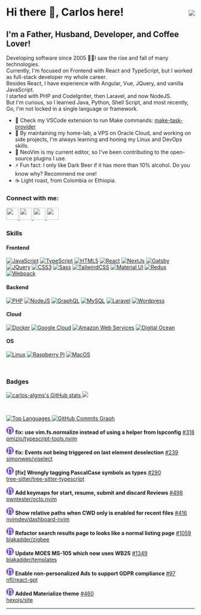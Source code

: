 <h1>
  Hi there 👋, Carlos here!
  <a href="https://www.github.com/carlos-algms" target="_blank" rel="noreferrer" style="float: right">
    <img src="https://img.shields.io/github/followers/carlos-algms?logo=github&style=for-the-badge&color=0891b2&labelColor=1c1917" />
  </a>
</h1>
<h2>I'm a Father, Husband, Developer, and Coffee Lover!</h2>
<p>
  Developing software since 2005 👴🏻I saw the rise and fall of many technologies.<br />
  Currently, I'm focused on Frontend with React and TypeScript, but I worked as full-stack developer my whole career.<br />
  Besides React, I have experience with Angular, Vue, JQuery, and vanilla JavaScript.<br />
  I started with PHP and CodeIgniter, then Laravel, and now NodeJS.<br />
  But I'm curious, so I learned Java, Python, Shell Script, and most recently, Go, I'm not locked in a single language or framework.
</p>
<ul>
  <li>
    🔭 Check my VSCode extension to run Make commands:
    <a href="https://github.com/carlos-algms/vscode-make-task-provider">make-task-provider</a>
  </li>
  <li>🌱 By maintaining my home-lab, a VPS on Oracle Cloud, and working on side projects, I'm always learning and honing my Linux and DevOps skills.</li>
  <li>👯 NeoVim is my current editor, so I've been contributing to the open-source plugins I use.</li>
  <li>⚡ Fun fact: I only like Dark Beer if it has more than 10% alcohol. Do you know why? Recommend me one!</li>
  <li>☕️ Light roast, from Colombia or Ethiopia.</li>
</ul>
<h3>Connect with me:</h3>
<p align="left">
  <a href="https://www.github.com/carlos-algms" target="_blank" rel="noreferrer" title="GitHub">
    <picture>
      <source
        media="(prefers-color-scheme: dark)"
        srcset="https://raw.githubusercontent.com/danielcranney/readme-generator/main/public/icons/socials/github-dark.svg"
      />
      <source
        media="(prefers-color-scheme: light)"
        srcset="https://raw.githubusercontent.com/danielcranney/readme-generator/main/public/icons/socials/github.svg"
      />
      <img src="https://raw.githubusercontent.com/danielcranney/readme-generator/main/public/icons/socials/github-dark.svg" width="32" height="32" />
    </picture>
  </a>
  <a href="https://www.linkedin.com/in/carlosalgms/?locale=en_US" target="_blank" rel="noreferrer" title="LinkedIn">
    <picture>
      <source
        media="(prefers-color-scheme: dark)"
        srcset="https://raw.githubusercontent.com/danielcranney/readme-generator/main/public/icons/socials/linkedin-dark.svg"
      />
      <source
        media="(prefers-color-scheme: light)"
        srcset="https://raw.githubusercontent.com/danielcranney/readme-generator/main/public/icons/socials/linkedin.svg"
      />
      <img src="https://raw.githubusercontent.com/danielcranney/readme-generator/main/public/icons/socials/linkedin.svg" width="32" height="32" />
    </picture>
  </a>
  <a href="http://www.medium.com/@carlos-algms" target="_blank" rel="noreferrer" title="Medium">
    <picture>
      <source
        media="(prefers-color-scheme: dark)"
        srcset="https://raw.githubusercontent.com/danielcranney/readme-generator/main/public/icons/socials/medium-dark.svg"
      />
      <source
        media="(prefers-color-scheme: light)"
        srcset="https://raw.githubusercontent.com/danielcranney/readme-generator/main/public/icons/socials/medium.svg"
      />
      <img src="https://raw.githubusercontent.com/danielcranney/readme-generator/main/public/icons/socials/medium.svg" width="32" height="32" />
    </picture>
  </a>
  <a href="https://www.x.com/carlos_algms" target="_blank" rel="noreferrer" title="X / Twitter">
    <picture>
      <source
        media="(prefers-color-scheme: dark)"
        srcset="https://raw.githubusercontent.com/danielcranney/readme-generator/main/public/icons/socials/twitter-dark.svg"
      />
      <source
        media="(prefers-color-scheme: light)"
        srcset="https://raw.githubusercontent.com/danielcranney/readme-generator/main/public/icons/socials/twitter.svg"
      />
      <img src="https://raw.githubusercontent.com/danielcranney/readme-generator/main/public/icons/socials/twitter.svg" width="32" height="32" />
    </picture>
  </a>
</p>
<h3>Skills</h3>
<h4>Frontend</h4>
<a href="https://developer.mozilla.org/en-US/docs/Web/JavaScript" target="_blank" rel="noreferrer"
  ><img
    src="https://raw.githubusercontent.com/danielcranney/readme-generator/main/public/icons/skills/javascript-colored.svg"
    width="36"
    height="36"
    alt="JavaScript"
/></a>
<a href="https://www.typescriptlang.org/" target="_blank" rel="noreferrer" title="TypeScript"
  ><img
    src="https://raw.githubusercontent.com/danielcranney/readme-generator/main/public/icons/skills/typescript-colored.svg"
    width="36"
    height="36"
    alt="TypeScript"
/></a>
<a href="https://developer.mozilla.org/en-US/docs/Glossary/HTML5" target="_blank" rel="noreferrer"
  ><img src="https://raw.githubusercontent.com/danielcranney/readme-generator/main/public/icons/skills/html5-colored.svg" width="36" height="36" alt="HTML5"
/></a>
<a href="https://reactjs.org/" target="_blank" rel="noreferrer" title="React"
  ><img src="https://raw.githubusercontent.com/danielcranney/readme-generator/main/public/icons/skills/react-colored.svg" width="36" height="36" alt="React"
/></a>
<a href="https://nextjs.org/docs" target="_blank" rel="noreferrer" title="NextJs"
  ><img src="https://raw.githubusercontent.com/danielcranney/readme-generator/main/public/icons/skills/nextjs.svg" width="36" height="36" alt="NextJs"
/></a>
<a href="https://www.gatsbyjs.com/" target="_blank" rel="noreferrer" title="Gatsby"
  ><img src="https://raw.githubusercontent.com/danielcranney/readme-generator/main/public/icons/skills/gatsby-colored.svg" width="36" height="36" alt="Gatsby"
/></a>
<a href="https://jquery.com/" target="_blank" rel="noreferrer" title="JQuery"
  ><img src="https://raw.githubusercontent.com/danielcranney/readme-generator/main/public/icons/skills/jquery-colored.svg" width="36" height="36" alt="JQuery"
/></a>
<a href="https://www.w3.org/TR/CSS/#css" target="_blank" rel="noreferrer" title="CSS3"
  ><img src="https://raw.githubusercontent.com/danielcranney/readme-generator/main/public/icons/skills/css3-colored.svg" width="36" height="36" alt="CSS3"
/></a>
<a href="https://sass-lang.com/" target="_blank" rel="noreferrer" title="Sass"
  ><img src="https://raw.githubusercontent.com/danielcranney/readme-generator/main/public/icons/skills/sass-colored.svg" width="36" height="36" alt="Sass"
/></a>
<a href="https://tailwindcss.com/" target="_blank" rel="noreferrer" title="TailwindCSS"
  ><img
    src="https://raw.githubusercontent.com/danielcranney/readme-generator/main/public/icons/skills/tailwindcss-colored.svg"
    width="36"
    height="36"
    alt="TailwindCSS"
/></a>
<a href="https://mui.com/" target="_blank" rel="noreferrer" title="Material UI"
  ><img
    src="https://raw.githubusercontent.com/danielcranney/readme-generator/main/public/icons/skills/materialui-colored.svg"
    width="36"
    height="36"
    alt="Material UI"
/></a>
<a href="https://redux.js.org/" target="_blank" rel="noreferrer" title="Redux"
  ><img src="https://raw.githubusercontent.com/danielcranney/readme-generator/main/public/icons/skills/redux-colored.svg" width="36" height="36" alt="Redux"
/></a>
<a href="https://webpack.js.org/" target="_blank" rel="noreferrer" title="Webpack"
  ><img
    src="https://raw.githubusercontent.com/danielcranney/readme-generator/main/public/icons/skills/webpack-colored.svg"
    width="36"
    height="36"
    alt="Webpack"
/></a>
<h4>Backend</h4>
<a href="https://www.php.net/" target="_blank" rel="noreferrer" title="PHP"
  ><img src="https://raw.githubusercontent.com/danielcranney/readme-generator/main/public/icons/skills/php-colored.svg" width="36" height="36" alt="PHP"
/></a>
<a href="https://nodejs.org/en/" target="_blank" rel="noreferrer" title="NodeJS"
  ><img src="https://raw.githubusercontent.com/danielcranney/readme-generator/main/public/icons/skills/nodejs-colored.svg" width="36" height="36" alt="NodeJS"
/></a>
<a href="https://graphql.org/" target="_blank" rel="noreferrer" title="GraphQL"
  ><img
    src="https://raw.githubusercontent.com/danielcranney/readme-generator/main/public/icons/skills/graphql-colored.svg"
    width="36"
    height="36"
    alt="GraphQL"
/></a>
<a href="https://www.mysql.com/" target="_blank" rel="noreferrer" title="MySQL"
  ><img src="https://raw.githubusercontent.com/danielcranney/readme-generator/main/public/icons/skills/mysql-colored.svg" width="36" height="36" alt="MySQL"
/></a>
<a href="https://laravel.com/" target="_blank" rel="noreferrer" title="Laravel"
  ><img
    src="https://raw.githubusercontent.com/danielcranney/readme-generator/main/public/icons/skills/laravel-colored.svg"
    width="36"
    height="36"
    alt="Laravel"
/></a>
<a href="https://wordpress.com" target="_blank" rel="noreferrer" title="Wordpress"
  ><img
    src="https://raw.githubusercontent.com/danielcranney/readme-generator/main/public/icons/skills/wordpress-colored.svg"
    width="36"
    height="36"
    alt="Wordpress"
/></a>
<h4>Cloud</h4>
<a href="https://www.docker.com/" target="_blank" rel="noreferrer" title="Docker"
  ><img src="https://raw.githubusercontent.com/danielcranney/readme-generator/main/public/icons/skills/docker-colored.svg" width="36" height="36" alt="Docker"
/></a>
<a href="https://cloud.google.com/" target="_blank" rel="noreferrer" title="Google Cloud"
  ><img
    src="https://raw.githubusercontent.com/danielcranney/readme-generator/main/public/icons/skills/googlecloud-colored.svg"
    width="36"
    height="36"
    alt="Google Cloud"
/></a>
<a href="https://aws.amazon.com" target="_blank" rel="noreferrer" title="Amazon Web Services"
  ><img
    src="https://raw.githubusercontent.com/danielcranney/readme-generator/main/public/icons/skills/aws.svg"
    width="36"
    height="36"
    alt="Amazon Web Services"
/></a>
<a href="https://www.digitalocean.com" target="_blank" rel="noreferrer" title="Digital Ocean"
  ><img
    src="https://raw.githubusercontent.com/danielcranney/readme-generator/main/public/icons/skills/digitalocean-colored.svg"
    width="36"
    height="36"
    alt="Digital Ocean"
/></a>
<h4>OS</h4>
<a href="https://www.linux.org" target="_blank" rel="noreferrer" title="Linux"
  ><img src="https://raw.githubusercontent.com/danielcranney/readme-generator/main/public/icons/skills/linux-colored.svg" width="36" height="36" alt="Linux"
/></a>
<a href="https://www.raspberrypi.org/" target="_blank" rel="noreferrer" title="Raspberry Pi"
  ><img
    src="https://raw.githubusercontent.com/danielcranney/readme-generator/main/public/icons/skills/raspberrypi-colored.svg"
    width="36"
    height="36"
    alt="Raspberry Pi"
/></a>
<a href="https://apple.com" target="_blank" rel="noreferrer" title="MacOS"
  ><img src="https://raw.githubusercontent.com/danielcranney/readme-generator/main/public/icons/skills/macos.svg" width="36" height="36" alt="MacOS"
/></a>
<p>&nbsp;</p>
<h3>Badges</h3>
<a href="http://www.github.com/carlos-algms">
  <img
    src="https://github-readme-stats.vercel.app/api?username=carlos-algms&show_icons=true&hide=&count_private=true&title_color=0891b2&text_color=ffffff&icon_color=0891b2&bg_color=1c1917&hide_border=true&show_icons=true"
    alt="carlos-algms's GitHub stats"
  />
</a>
<a href="http://www.github.com/carlos-algms">
  <img
    src="https://github-readme-streak-stats.herokuapp.com/?user=carlos-algms&stroke=ffffff&background=1c1917&ring=0891b2&fire=0891b2&currStreakNum=ffffff&currStreakLabel=0891b2&sideNums=ffffff&sideLabels=ffffff&dates=ffffff&hide_border=true"
  />
</a>
<p>&nbsp;</p>
<a href="https://github.com/carlos-algms" align="left">
  <img
    src="https://github-readme-stats.vercel.app/api/top-langs/?username=carlos-algms&langs_count=10&title_color=0891b2&text_color=ffffff&icon_color=0891b2&bg_color=1c1917&hide_border=true&locale=en&custom_title=Top%20%Languages"
    alt="Top Languages"
  />
</a>
<a href="http://www.github.com/carlos-algms">
  <img
    src="https://github-readme-activity-graph.cyclic.app/graph?username=carlos-algms&bg_color=1c1917&color=ffffff&line=0891b2&point=ffffff&area_color=1c1917&area=true&hide_border=true&custom_title=GitHub%20Commits%20Graph"
    alt="GitHub Commits Graph"
  />
</a>
  <p>
    <div>
        <img
          src="https://raw.githubusercontent.com/carlos-algms/carlos-algms/refs/heads/scrape-github/images/pr-closed.svg"
          width="20"
          height="20"
          alt="pr closed"
          title="PR closed"
        />
      <b>fix: use vim.fs.normalize instead of using a helper from lspconfig</b>
      <a href="https://github.com/pmizio/typescript-tools.nvim/pull/318">#318</a>
    </div>
    <div>
    <a href="https://github.com/pmizio/typescript-tools.nvim">
        pmizio/typescript-tools.nvim
    </a>
  </div>
  </p>
  <p>
    <div>
        <img
          src="https://raw.githubusercontent.com/carlos-algms/carlos-algms/refs/heads/scrape-github/images/pr-closed.svg"
          width="20"
          height="20"
          alt="pr closed"
          title="PR closed"
        />
      <b>fix: Events not being triggered on last element deselection</b>
      <a href="https://github.com/simonwep/viselect/pull/239">#239</a>
    </div>
    <div>
    <a href="https://github.com/simonwep/viselect">
        simonwep/viselect
    </a>
  </div>
  </p>
  <p>
    <div>
        <img
          src="https://raw.githubusercontent.com/carlos-algms/carlos-algms/refs/heads/scrape-github/images/pr-closed.svg"
          width="20"
          height="20"
          alt="pr closed"
          title="PR closed"
        />
      <b>[fix] Wrongly tagging PascalCase symbols as types</b>
      <a href="https://github.com/tree-sitter/tree-sitter-typescript/pull/290">#290</a>
    </div>
    <div>
    <a href="https://github.com/tree-sitter/tree-sitter-typescript">
        tree-sitter/tree-sitter-typescript
    </a>
  </div>
  </p>
  <p>
    <div>
        <img
          src="https://raw.githubusercontent.com/carlos-algms/carlos-algms/refs/heads/scrape-github/images/pr-closed.svg"
          width="20"
          height="20"
          alt="pr closed"
          title="PR closed"
        />
      <b>Add keymaps for start, resume, submit and discard Reviews</b>
      <a href="https://github.com/pwntester/octo.nvim/pull/498">#498</a>
    </div>
    <div>
    <a href="https://github.com/pwntester/octo.nvim">
        pwntester/octo.nvim
    </a>
  </div>
  </p>
  <p>
    <div>
        <img
          src="https://raw.githubusercontent.com/carlos-algms/carlos-algms/refs/heads/scrape-github/images/pr-closed.svg"
          width="20"
          height="20"
          alt="pr closed"
          title="PR closed"
        />
      <b>Show relative paths when CWD only is enabled for recent files</b>
      <a href="https://github.com/nvimdev/dashboard-nvim/pull/416">#416</a>
    </div>
    <div>
    <a href="https://github.com/nvimdev/dashboard-nvim">
        nvimdev/dashboard-nvim
    </a>
  </div>
  </p>
  <p>
    <div>
        <img
          src="https://raw.githubusercontent.com/carlos-algms/carlos-algms/refs/heads/scrape-github/images/pr-closed.svg"
          width="20"
          height="20"
          alt="pr closed"
          title="PR closed"
        />
      <b>Refactor search results page to looks like a normal listing page</b>
      <a href="https://github.com/blakadder/zigbee/pull/1059">#1059</a>
    </div>
    <div>
    <a href="https://github.com/blakadder/zigbee">
        blakadder/zigbee
    </a>
  </div>
  </p>
  <p>
    <div>
        <img
          src="https://raw.githubusercontent.com/carlos-algms/carlos-algms/refs/heads/scrape-github/images/pr-closed.svg"
          width="20"
          height="20"
          alt="pr closed"
          title="PR closed"
        />
      <b>Update MOES MS-105 which now uses WB2S</b>
      <a href="https://github.com/blakadder/templates/pull/1349">#1349</a>
    </div>
    <div>
    <a href="https://github.com/blakadder/templates">
        blakadder/templates
    </a>
  </div>
  </p>
  <p>
    <div>
        <img
          src="https://raw.githubusercontent.com/carlos-algms/carlos-algms/refs/heads/scrape-github/images/pr-closed.svg"
          width="20"
          height="20"
          alt="pr closed"
          title="PR closed"
        />
      <b>Enable non-personalized Ads to support GDPR compliance </b>
      <a href="https://github.com/nfl/react-gpt/pull/97">#97</a>
    </div>
    <div>
    <a href="https://github.com/nfl/react-gpt">
        nfl/react-gpt
    </a>
  </div>
  </p>
  <p>
    <div>
        <img
          src="https://raw.githubusercontent.com/carlos-algms/carlos-algms/refs/heads/scrape-github/images/pr-closed.svg"
          width="20"
          height="20"
          alt="pr closed"
          title="PR closed"
        />
      <b>Added Materialize theme</b>
      <a href="https://github.com/hexojs/site/pull/460">#460</a>
    </div>
    <div>
    <a href="https://github.com/hexojs/site">
        hexojs/site
    </a>
  </div>
  </p>
<hr />
